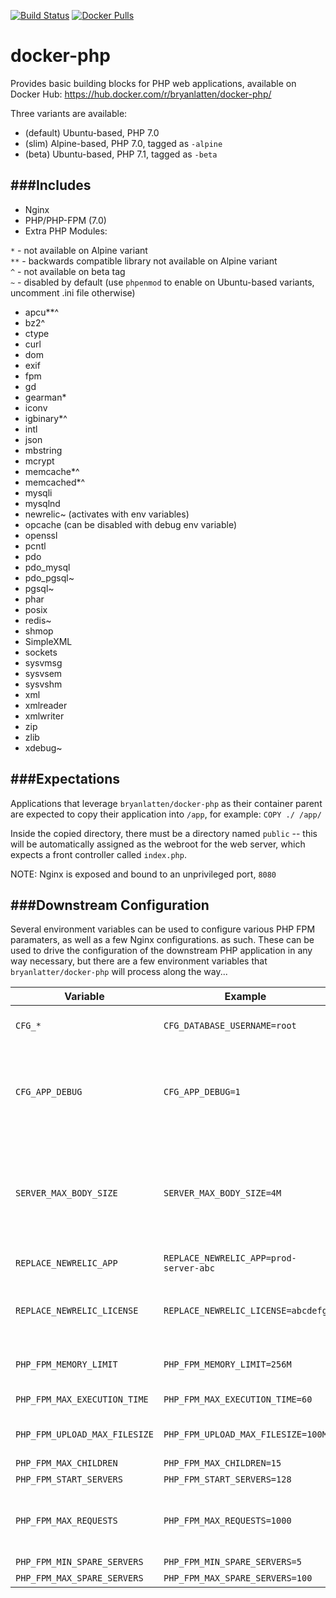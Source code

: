 [![Build Status](https://travis-ci.org/bryanlatten/docker-php.svg?branch=master)](https://travis-ci.org/bryanlatten/docker-php)
[![Docker Pulls](https://img.shields.io/docker/pulls/bryanlatten/docker-php.svg?maxAge=2592000)]()

docker-php
==========

Provides basic building blocks for PHP web applications, available on Docker Hub: https://hub.docker.com/r/bryanlatten/docker-php/

Three variants are available:
- (default) Ubuntu-based, PHP 7.0  
- (slim) Alpine-based, PHP 7.0, tagged as `-alpine`  
- (beta) Ubuntu-based, PHP 7.1, tagged as `-beta`  

###Includes
---
- Nginx
- PHP/PHP-FPM (7.0)
- Extra PHP Modules:

`*` - not available on Alpine variant  
`**` - backwards compatible library not available on Alpine variant  
`^` - not available on beta tag  
`~` - disabled by default (use `phpenmod` to enable on Ubuntu-based variants, uncomment .ini file otherwise)
  - apcu**^
  - bz2^
  - ctype
  - curl
  - dom
  - exif
  - fpm
  - gd
  - gearman*
  - iconv
  - igbinary*^
  - intl
  - json
  - mbstring
  - mcrypt
  - memcache*^
  - memcached*^
  - mysqli
  - mysqlnd
  - newrelic~ (activates with env variables)
  - opcache (can be disabled with debug env variable)
  - openssl
  - pcntl
  - pdo
  - pdo_mysql
  - pdo_pgsql~
  - pgsql~
  - phar
  - posix
  - redis~
  - shmop
  - SimpleXML
  - sockets
  - sysvmsg
  - sysvsem
  - sysvshm
  - xml
  - xmlreader
  - xmlwriter
  - zip
  - zlib
  - xdebug~


###Expectations
---
Applications that leverage `bryanlatten/docker-php` as their container parent are expected to copy their application into `/app`, for example:
```COPY ./ /app/```

Inside the copied directory, there must be a directory named `public` -- this will be automatically assigned as the webroot for the web server, which expects
a front controller called `index.php`.


NOTE: Nginx is exposed and bound to an unprivileged port, `8080`


###Downstream Configuration
---
Several environment variables can be used to configure various PHP FPM paramaters, as well as a few Nginx configurations.
as such. These can be used to drive the configuration of the downstream PHP application in any way necessary, but there are a few environment variables that `bryanlatter/docker-php` will process along the way...

Variable | Example | Description
--- | --- | ---
`CFG_*` | `CFG_DATABASE_USERNAME=root` | PHP has access as an environment variable
`CFG_APP_DEBUG` | `CFG_APP_DEBUG=1` | Setting to `1` or `true` will cue the Opcache to watch for file changes. Otherwise, the Opcache check is skipped for a performance boost.
`SERVER_MAX_BODY_SIZE` | `SERVER_MAX_BODY_SIZE=4M` | Allows the downstream application to specify a non-default `client_max_body_size` configuration for the `server`-level directive in `/etc/nginx/sites-available/default`
`REPLACE_NEWRELIC_APP` | `REPLACE_NEWRELIC_APP=prod-server-abc` | Sets application name for newrelic
`REPLACE_NEWRELIC_LICENSE` | `REPLACE_NEWRELIC_LICENSE=abcdefg` | Sets license for newrelic, when combined with above, will enable newrelic reporting
`PHP_FPM_MEMORY_LIMIT` | `PHP_FPM_MEMORY_LIMIT=256M` | Sets memory limit for FPM instances of PHP
`PHP_FPM_MAX_EXECUTION_TIME` | `PHP_FPM_MAX_EXECUTION_TIME=60` | Sets time limit for FPM workers
`PHP_FPM_UPLOAD_MAX_FILESIZE` | `PHP_FPM_UPLOAD_MAX_FILESIZE=100M` | Sets both upload_max_filesize and post_max_size
`PHP_FPM_MAX_CHILDREN` | `PHP_FPM_MAX_CHILDREN=15` | [docs](http://php.net/manual/en/install.fpm.configuration.php)
`PHP_FPM_START_SERVERS` | `PHP_FPM_START_SERVERS=128` | [docs](http://php.net/manual/en/install.fpm.configuration.php)
`PHP_FPM_MAX_REQUESTS` | `PHP_FPM_MAX_REQUESTS=1000` | [docs](http://php.net/manual/en/install.fpm.configuration.php) How many requests an individual FPM worker will process before recycling
`PHP_FPM_MIN_SPARE_SERVERS` | `PHP_FPM_MIN_SPARE_SERVERS=5` | [docs](http://php.net/manual/en/install.fpm.configuration.php) 
`PHP_FPM_MAX_SPARE_SERVERS` | `PHP_FPM_MAX_SPARE_SERVERS=100` | [docs](http://php.net/manual/en/install.fpm.configuration.php)


